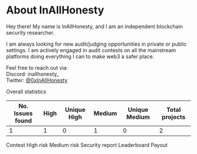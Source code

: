 # About InAllHonesty

Hey there! My name is InAllHonesty, and I am an independent blockchain security researcher.

I am always looking for new audit/judging opportunities in private or public settings. I am actively engaged in audit contests on all the mainstream platforms doing everything I can to make web3 a safer place.

Feel free to reach out via:  
Discord: inallhonesty_  
Twitter: [@0xInAllHonesty](https://twitter.com/0xInAllHonesty)

Overall statistics

| No. Issues found	| High	| Unique High	| Medium	| Unique Medium | Total projects |
|---|---|---|---|---|---|
|1|1|0|1|0|2|

Contest	High risk	Medium risk	Security report	Leaderboard	Payout


